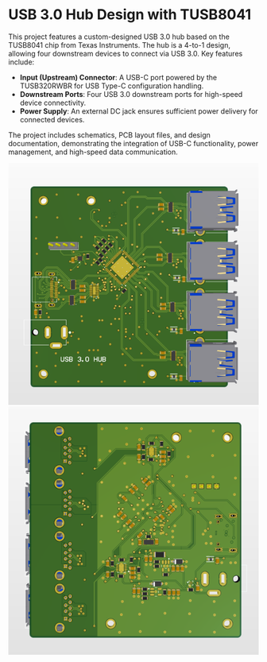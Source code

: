 # USB 3.0 Hub Design with TUSB8041
This project features a custom-designed USB 3.0 hub based on the TUSB8041 chip from Texas Instruments. The hub is a 4-to-1 design, allowing four downstream devices to connect via USB 3.0. Key features include:

* **Input (Upstream) Connector**: A USB-C port powered by the TUSB320RWBR for USB Type-C configuration handling.
* **Downstream Ports**: Four USB 3.0 downstream ports for high-speed device connectivity.
* **Power Supply**: An external DC jack ensures sufficient power delivery for connected devices.

The project includes schematics, PCB layout files, and design documentation, demonstrating the integration of USB-C functionality, power management, and high-speed data communication.

<div align="center">
  <img src="SlikeUsbHub/Screenshot_2.png" alt="photo1">
</div>
<div align="center">
  <img src="SlikeUsbHub/Screenshot_3.png" alt="photo1">
</div>


